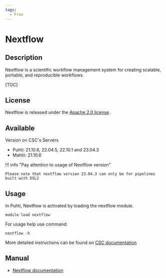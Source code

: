 ```yaml
---
tags:
  - Free
---
```


# Nextflow

## Description

Nextflow is a scientific workflow management system for creating scalable, portable, and reproducible workflows. 

[TOC]

## License

Nextflow is released under the [Apache 2.0 license](https://github.com/nextflow-io/nextflow/blob/master/COPYING).

## Available 

Version on CSC's Servers

* Puhti: 21.10.6, 22.04.5, 22.10.1  and  23.04.3
* Mahtii: 21.10.6
  <br>


!!! info "Pay attention to usage of Nextflow version"

    Please note that nextflow version 23.04.3 can only be for pipelines built with DSL2
 

## Usage

In Puhti, Nextflow is activated by loading the nextflow module.

```text
module load nextflow
```
For usage help use command:
```text
nextflow -h
```
More detailed instructions can be found on [CSC documentation](https://docs.csc.fi/support/tutorials/nextflow-puhti/)

## Manual

*   [Nextflow documentation](https://www.nextflow.io/docs/latest/index.html)


